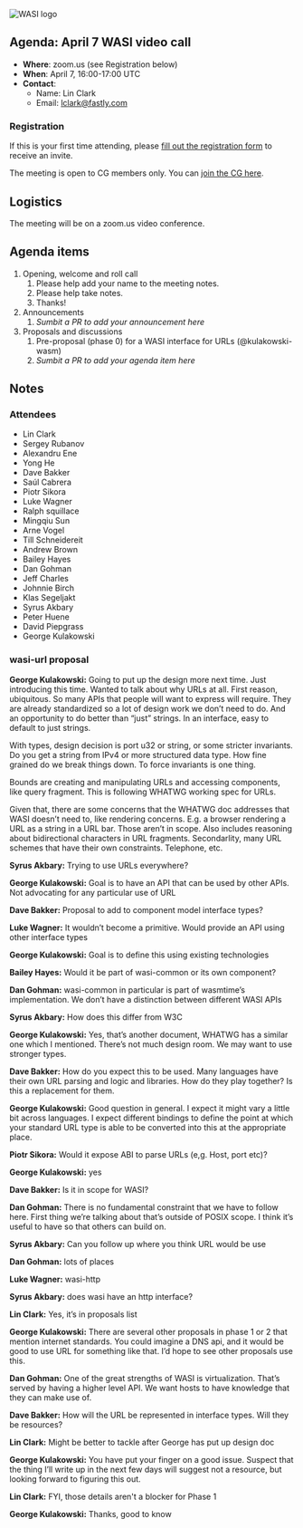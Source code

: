 ![WASI logo](https://raw.githubusercontent.com/WebAssembly/WASI/main/WASI.png)

## Agenda: April 7 WASI video call

- **Where**: zoom.us (see Registration below)
- **When**: April 7, 16:00-17:00 UTC
- **Contact**:
  - Name: Lin Clark
  - Email: lclark@fastly.com

### Registration

If this is your first time attending, please [fill out the registration form](https://docs.google.com/forms/d/e/1FAIpQLSdpO6Lp2L_dZ2_oiDgzjKx7pb7s2YYHjeSIyfHWZZGSKoZKWQ/viewform?usp=sf_link) to receive an invite.

The meeting is open to CG members only. You can [join the CG here](https://www.w3.org/community/webassembly/).

## Logistics

The meeting will be on a zoom.us video conference.

## Agenda items

1. Opening, welcome and roll call
    1. Please help add your name to the meeting notes.
    1. Please help take notes.
    1. Thanks!
1. Announcements
    1. _Sumbit a PR to add your announcement here_
1. Proposals and discussions
    1. Pre-proposal (phase 0) for a WASI interface for URLs (@kulakowski-wasm)
    2. _Sumbit a PR to add your agenda item here_

## Notes

### Attendees

- Lin Clark
- Sergey Rubanov
- Alexandru Ene
- Yong He
- Dave Bakker
- Saúl Cabrera
- Piotr Sikora
- Luke Wagner
- Ralph squillace
- Mingqiu Sun
- Arne Vogel
- Till Schneidereit
- Andrew Brown
- Bailey Hayes
- Dan Gohman
- Jeff Charles
- Johnnie Birch
- Klas Segeljakt
- Syrus Akbary
- Peter Huene
- David Piepgrass
- George Kulakowski

### wasi-url proposal

**George Kulakowski:** Going to put up the design more next time. Just introducing this time. Wanted to talk about why URLs at all. First reason, ubiquitous. So many APIs that people will want to express will require. They are already standardized so a lot of design work we don’t need to do. And an opportunity to do better than “just” strings. In an interface, easy to default to just strings.

With types, design decision is port u32 or string, or some stricter invariants. Do you get a string from IPv4 or more structured data type. How fine grained do we break things down. To force invariants is one thing.

Bounds are creating and manipulating URLs and accessing components, like query fragment. This is following WHATWG working spec for URLs. 

Given that, there are some concerns that the WHATWG doc addresses that WASI doesn’t need to, like rendering concerns. E.g. a browser rendering a URL as a string in a URL bar. Those aren’t in scope. Also includes reasoning about bidirectional characters in URL fragments. Secondarlity, many URL schemes that have their own constraints. Telephone, etc. 

**Syrus Akbary:** Trying to use URLs everywhere?

**George Kulakowski:** Goal is to have an API that can be used by other APIs. Not advocating for any particular use of URL

**Dave Bakker:** Proposal to add to component model interface types?

**Luke Wagner:** It wouldn’t become a primitive. Would provide an API using other interface types 

**George Kulakowski:** Goal is to define this using existing technologies

**Bailey Hayes:** Would it be part of wasi-common or its own component?

**Dan Gohman:** wasi-common in particular is part of wasmtime’s implementation. We don’t have a distinction between different WASI APIs

**Syrus Akbary:** How does this differ from W3C

**George Kulakowski:** Yes, that’s another document, WHATWG has a similar one which I mentioned. There’s not much design room. We may want to use stronger types.

**Dave Bakker:** How do you expect this to be used. Many languages have their own URL parsing and logic and libraries. How do they play together? Is this a replacement for them.

**George Kulakowski:** Good question in general. I expect it might vary a little bit across languages. I expect different bindings to define the point at which your standard URL type is able to be converted into this at the appropriate place.

**Piotr Sikora:** Would it expose ABI to parse URLs (e,g. Host, port etc)?

**George Kulakowski:** yes

**Dave Bakker:** Is it in scope for WASI?

**Dan Gohman:** There is no fundamental constraint that we have to follow here. First thing we’re talking about that’s outside of POSIX scope. I think it’s useful to have so that others can build on.

**Syrus Akbary:** Can you follow up where you think URL would be use

**Dan Gohman:** lots of places

**Luke Wagner:** wasi-http

**Syrus Akbary:** does wasi have an http interface?

**Lin Clark:** Yes, it’s in proposals list

**George Kulakowski:** There are several other proposals in phase 1 or 2 that mention internet standards. You could imagine a DNS api, and it would be good to use URL for something like that. I’d hope to see other proposals use this.

**Dan Gohman:** One of the great strengths of WASI is virtualization. That’s served by having a higher level API. We want hosts to have knowledge that they can make use of. 

**Dave Bakker:** How will the URL be represented in interface types. Will they be resources?

**Lin Clark:** Might be better to tackle after George has put up design doc

**George Kulakowski:** You have put your finger on a good issue. Suspect that the thing I’ll write up in the next few days will suggest not a resource, but looking forward to figuring this out. 

**Lin Clark:** FYI, those details aren't a blocker for Phase 1

**George Kulakowski:** Thanks, good to know
